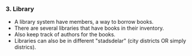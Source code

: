 ### 3. Library

- A library system have members, a way to borrow books.
- There are several libraries that have books in their inventory.
- Also keep track of authors for the books.
- Libraries can also be in different "stadsdelar" (city districts OR simply districs).
